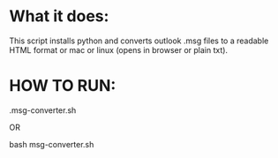 # What it does:

This script installs python and converts outlook .msg files to a readable HTML format or mac or linux (opens in browser or plain txt).


# HOW TO RUN:

.msg-converter.sh 

OR

bash msg-converter.sh